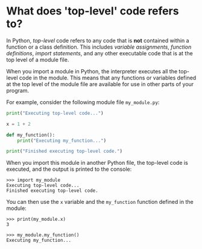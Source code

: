 # What does 'top-level' code refers to?

In Python, _top-level_ code refers to any code that is __not__ contained within
a function or a class definition. This includes _variable assignments_, _function
definitions_, _import statements_, and any other executable code that is at the top
level of a module file.

When you import a module in Python, the interpreter executes all the top-level
code in the module. This means that any functions or variables defined at the
top level of the module file are available for use in other parts of your
program.

For example, consider the following module file `my_module.py`:

```python
print("Executing top-level code...")

x = 1 + 2

def my_function():
    print("Executing my_function...")

print("Finished executing top-level code.")
```

When you import this module in another Python file, the top-level code is
executed, and the output is printed to the console:

```
>>> import my_module
Executing top-level code...
Finished executing top-level code.
```

You can then use the `x` variable and the `my_function` function defined in the
module:

```
>>> print(my_module.x)
3

>>> my_module.my_function()
Executing my_function...
```
